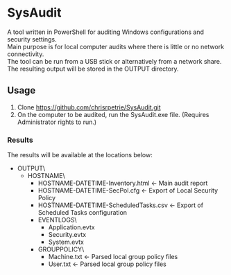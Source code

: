 # SysAudit
A tool written in PowerShell for auditing Windows configurations and security settings.  
Main purpose is for local computer audits where there is little or no network connectivity.  
The tool can be run from a USB stick or alternatively from a network share.  
The resulting output will be stored in the OUTPUT directory.  

## Usage
1. Clone https://github.com/chrisrpetrie/SysAudit.git
2. On the computer to be audited, run the SysAudit.exe file. (Requires Administrator rights to run.)

### Results
The results will be available at the locations below:

- OUTPUT\
  - HOSTNAME\
    - HOSTNAME-DATETIME-Inventory.html <- Main audit report
    - HOSTNAME-DATETIME-SecPol.cfg <- Export of Local Security Policy
    - HOSTNAME-DATETIME-ScheduledTasks.csv <- Export of Scheduled Tasks configuration  
    - EVENTLOGS\
      - Application.evtx  
      - Security.evtx  
      - System.evtx  
    - GROUPPOLICY\
      - Machine.txt <- Parsed local group policy files  
      - User.txt <- Parsed local group policy files  
  
